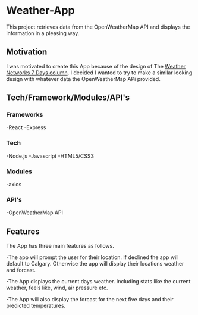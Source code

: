 # Weather-App

This project retrieves data from the OpenWeatherMap API and displays the information in a pleasing way.

## Motivation

I was motivated to create this App because of the design of The [Weather Networks 7 Days column](https://www.theweathernetwork.com/ca/weather/alberta/calgary).
I decided I wanted to try to make a similar looking design with whatever data the OpenWeatherMap APi provided.

## Tech/Framework/Modules/API's

### Frameworks
-React
-Express

### Tech
-Node.js
-Javascript
-HTML5/CSS3

### Modules
-axios

### API's
-OpenWeatherMap API

## Features

The App has three main features as follows.

-The app will prompt the user for their location. If declined the app will default to Calgary. Otherwise the
app will display their locations weather and forcast.

-The App displays the current days weather. Including stats like the current weather, feels like, wind, air pressure etc.

-The App will also display the forcast for the next five days and their predicted temperatures.
